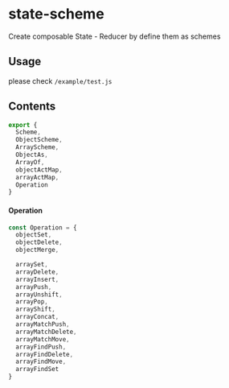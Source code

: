 # state-scheme

Create composable State - Reducer by define them as schemes

## Usage

please check `/example/test.js`

## Contents

```js
export {
  Scheme,
  ObjectScheme,
  ArrayScheme,
  ObjectAs,
  ArrayOf,
  objectActMap,
  arrayActMap,
  Operation
}
```

#### Operation

```js
const Operation = {
  objectSet,
  objectDelete,
  objectMerge,

  arraySet,
  arrayDelete,
  arrayInsert,
  arrayPush,
  arrayUnshift,
  arrayPop,
  arrayShift,
  arrayConcat,
  arrayMatchPush,
  arrayMatchDelete,
  arrayMatchMove,
  arrayFindPush,
  arrayFindDelete,
  arrayFindMove,
  arrayFindSet
}
```
